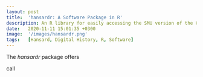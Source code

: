 ```yaml
---
layout: post
title:  'hansardr: A Software Package in R'
description: An R library for easily accessing the SMU version of the Hansard corpus. Built-in functions offer integration of the corpus into the R environment. 
date:   2020-11-11 15:01:35 +0300
image:  '/images/hansardr.png'
tags:   [Hansard, Digital History, R, Software]
---
```




The _hansardr_ package offers

call 